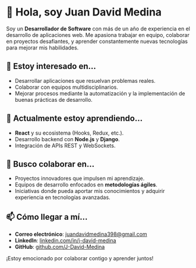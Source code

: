 # 👋 Hola, soy Juan David Medina

Soy un **Desarrollador de Software** con más de un año de experiencia en el desarrollo de aplicaciones web. Me apasiona trabajar en equipo, colaborar en proyectos desafiantes, y aprender constantemente nuevas tecnologías para mejorar mis habilidades.

## 👀 Estoy interesado en...
- Desarrollar aplicaciones que resuelvan problemas reales.
- Colaborar con equipos multidisciplinarios.
- Mejorar procesos mediante la automatización y la implementación de buenas prácticas de desarrollo.

## 🌱 Actualmente estoy aprendiendo...
- **React** y su ecosistema (Hooks, Redux, etc.).
- Desarrollo backend con **Node.js** y **Django**.
- Integración de APIs REST y WebSockets.

## 💞️ Busco colaborar en...
- Proyectos innovadores que impulsen mi aprendizaje.
- Equipos de desarrollo enfocados en **metodologías ágiles**.
- Iniciativas donde pueda aportar mis conocimientos y adquirir experiencia en tecnologías avanzadas.

## 📫 Cómo llegar a mí...
- **Correo electrónico**: juandavidmedina398@gmail.com
- **LinkedIn**: [linkedin.com/in/j-david-medina](https://www.linkedin.com/in/juan-david-agudelo-30b24b22b/)
- **GitHub**: [github.com/J-David-Medina](https://github.com/J-David-Medina)


¡Estoy emocionado por colaborar contigo y aprender juntos!

